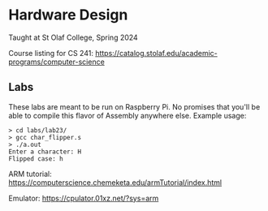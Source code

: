 # Hardware Design

Taught at St Olaf College, Spring 2024

Course listing for CS 241: https://catalog.stolaf.edu/academic-programs/computer-science

## Labs

These labs are meant to be run on Raspberry Pi. No promises that you'll be able to compile this flavor of Assembly anywhere else. Example usage:
```
> cd labs/lab23/
> gcc char_flipper.s
> ./a.out
Enter a character: H
Flipped case: h
```

ARM tutorial: https://computerscience.chemeketa.edu/armTutorial/index.html

Emulator: https://cpulator.01xz.net/?sys=arm

